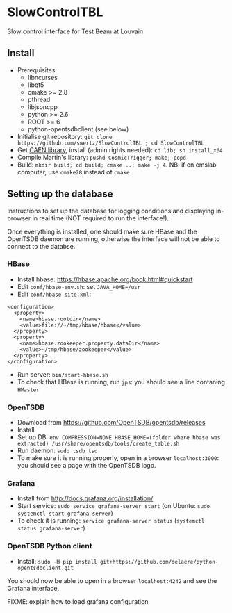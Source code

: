 # SlowControlTBL
Slow control interface for Test Beam at Louvain

## Install
- Prerequisites:
   - libncurses
   - libqt5
   - cmake >= 2.8
   - pthread
   - libjsoncpp
   - python >= 2.6
   - ROOT >= 6
   - python-opentsdbclient (see below)
- Initialise git repository: `git clone https://github.com/swertz/SlowControlTBL ; cd SlowControlTBL`
- Get [CAEN library](http://www.caen.it/jsp/Template2/CaenProd.jsp?parent=38&idmod=689&downloadSoftwareFileId=11059), install (admin rights needed): `cd lib; sh install_x64`
- Compile Martin's library: `pushd CosmicTrigger; make; popd`
- Build: `mkdir build; cd build; cmake ..; make -j 4`. NB: if on cmslab computer, use `cmake28` instead of `cmake`

## Setting up the database
Instructions to set up the database for logging conditions and displaying in-browser in real time (NOT required to run the interface!).

Once everything is installed, one should make sure HBase and the OpenTSDB daemon are running, otherwise the interface will not be able to connect to the databse.

### HBase
- Install hbase: https://hbase.apache.org/book.html#quickstart
- Edit `conf/hbase-env.sh`: set `JAVA_HOME=/usr`
- Edit `conf/hbase-site.xml`:
```
<configuration>
  <property>
    <name>hbase.rootdir</name>
    <value>file://~/tmp/hbase/hbase</value>
  </property>
  <property>
    <name>hbase.zookeeper.property.dataDir</name>
    <value>~/tmp/hbase/zookeeper</value>
  </property>
</configuration>
```
- Run server: `bin/start-hbase.sh`
- To check that HBase is running, run `jps`: you should see a line contaning `HMaster`

### OpenTSDB
- Download from https://github.com/OpenTSDB/opentsdb/releases
- Install
- Set up DB: `env COMPRESSION=NONE HBASE_HOME=(folder where hbase was extracted) /usr/share/opentsdb/tools/create_table.sh`
- Run daemon: `sudo tsdb tsd`
- To make sure it is running properly, open in a browser `localhost:3000`: you should see a page with the OpenTSDB logo.

### Grafana
- Install from http://docs.grafana.org/installation/
- Start service: `sudo service grafana-server start` (on Ubuntu: `sudo systemctl start grafana-server`)
- To check it is running: `service grafana-server status` (`systemctl status grafana-server`)

### OpenTSDB Python client
- Install: `sudo -H pip install git+https://github.com/delaere/python-opentsdbclient.git`


You should now be able to open in a browser `localhost:4242` and see the Grafana interface. 

FIXME: explain how to load grafana configuration
